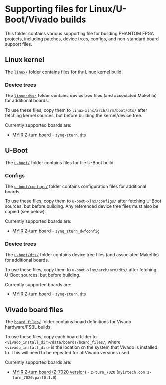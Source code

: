 # Supporting files for Linux/U-Boot/Vivado builds

This folder contains various supporting file for building PHANTOM FPGA projects, including patches, device trees, configs, and non-standard board support files.


## Linux kernel

The [`linux/`](linux/) folder contains files for the Linux kernel build.

### Device trees

The [`linux/dts/`](linux/dts/) folder contains device tree files (and associated Makefile) for additional boards.

To use these files, copy them to `linux-xlnx/arch/arm/boot/dts/` after fetching kernel sources, but before building the kernel/device tree.

Currently supported boards are:
* [MYIR Z-turn board](http://www.myirtech.com/list.asp?id=502) - `zynq-zturn.dts`


## U-Boot

The [`u-boot/`](u-boot/) folder contains files for the U-Boot build.

### Configs

The [`u-boot/configs/`](u-boot/configs/) folder contains configuration files for additional boards.

To use these files, copy them to `u-boot-xlnx/configs/` after fetching U-Boot sources, but before building.
Any referenced device tree files must also be copied (see below).

Currently supported boards are:
* [MYIR Z-turn board](http://www.myirtech.com/list.asp?id=502) - `zynq_zturn_defconfig`

### Device trees

The [`u-boot/dts/`](u-boot/dts/) folder contains device tree files (and associated Makefile) for additional boards.

To use these files, copy them to `u-boot-xlnx/arch/arm/dts/` after fetching U-Boot sources, but before building.

Currently supported boards are:
* [MYIR Z-turn board](http://www.myirtech.com/list.asp?id=502) - `zynq-zturn.dts`


## Vivado board files

The [`board_files/`](board_files/) folder contains board definitions for Vivado hardware/FSBL builds.

To use these files, copy each board folder to `<vivado_install_dir>/data/boards/board_files/`, where `<vivado_install_dir>` is the location on the system that Vivado is installed to.
This will need to be repeated for all Vivado versions used.

Currently supported boards are:
* [MYIR Z-turn board (Z-7020 version)](http://www.myirtech.com/list.asp?id=502) - `z-turn_7020` (`myirtech.com:z-turn_7020:part0:1.0`)

